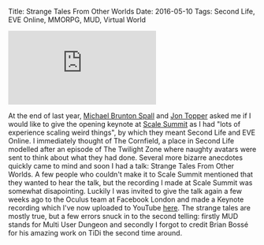Title: Strange Tales From Other Worlds
Date: 2016-05-10
Tags: Second Life, EVE Online, MMORPG, MUD, Virtual World

<div class="flex-video widescreen"><iframe src="https://www.youtube.com/embed/WAh-6nEHwqI" frameborder="0" allowfullscreen=""></iframe></div>

At the end of last year, [Michael Brunton
Spall](www.brunton-spall.co.uk) and [Jon
Topper](https://twitter.com/jtopper ) asked me if I would like to give
the opening keynote at [Scale Summit](http://scalesummit.org) as I had
"lots of experience scaling weird things", by which they meant Second
Life and EVE Online. I immediately thought of The Cornfield, a place
in Second Life modelled after an episode of The Twilight Zone where
naughty avatars were sent to think about what they had done. Several
more bizarre anecdotes quickly came to mind and soon I had a talk:
Strange Tales From Other Worlds. A few people who couldn't make it to
Scale Summit mentioned that they wanted to hear the talk, but the
recording I made at Scale Summit was somewhat disapointing. Luckily I
was invited to give the talk again a few weeks ago to the Oculus team
at Facebook London and made a Keynote recording which I've now
uploaded to YouTube
[here](https://www.youtube.com/watch?v=WAh-6nEHwqI). The strange tales
are mostly true, but a few errors snuck in to the second telling:
firstly MUD stands for Multi User Dungeon and secondly I forgot to
credit Brian Bossé for his amazing work on TiDi the second time
around.